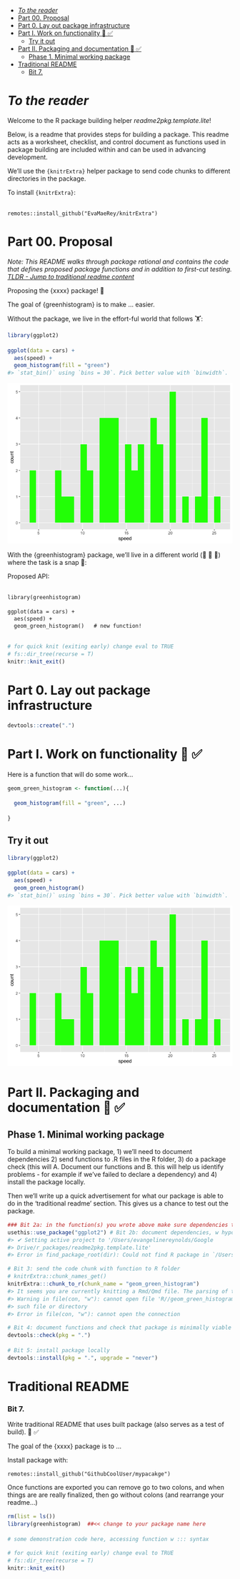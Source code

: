 
  - [*To the reader*](#to-the-reader)
  - [Part 00. Proposal](#part-00-proposal)
  - [Part 0. Lay out package
    infrastructure](#part-0-lay-out-package-infrastructure)
  - [Part I. Work on functionality 🚧 ✅](#part-i-work-on-functionality--)
      - [Try it out](#try-it-out)
  - [Part II. Packaging and documentation 🚧
    ✅](#part-ii-packaging-and-documentation--)
      - [Phase 1. Minimal working
        package](#phase-1-minimal-working-package)
  - [Traditional README](#traditional-readme)
      - [Bit 7.](#bit-7)

# *To the reader*

Welcome to the R package building helper *readme2pkg.template.lite*\!

Below, is a readme that provides steps for building a package. This
readme acts as a worksheet, checklist, and control document as functions
used in package building are included within and can be used in
advancing development.

We’ll use the `{knitrExtra}` helper package to send code chunks to
different directories in the package.

To install `{knitrExtra}`:

``` 

remotes::install_github("EvaMaeRey/knitrExtra")
```

# Part 00. Proposal

*Note: This README walks through package rational and contains the code
that defines proposed package functions and in addition to first-cut
testing. [TLDR - Jump to traditional readme
content](#traditional-readme)*

Proposing the {xxxx} package\! 🦄
<!-- (typical package introduction write up; but actually aspirational) -->

The goal of {greenhistogram} is to make … easier.

Without the package, we live in the effort-ful world that follows 🏋:

``` r
library(ggplot2)

ggplot(data = cars) + 
  aes(speed) + 
  geom_histogram(fill = "green")  
#> `stat_bin()` using `bins = 30`. Pick better value with `binwidth`.
```

![](README_files/figure-gfm/unnamed-chunk-2-1.png)<!-- -->

With the {greenhistogram} package, we’ll live in a different world (🦄 🦄
🦄) where the task is a snap 🫰:

Proposed API:

<!-- The following is fenced off to quote the code, but won't execute.  -->

``` 

library(greenhistogram)

ggplot(data = cars) + 
  aes(speed) + 
  geom_green_histogram()   # new function!
  
```

``` r
# for quick knit (exiting early) change eval to TRUE
# fs::dir_tree(recurse = T)
knitr::knit_exit()
```

# Part 0. Lay out package infrastructure

``` r
devtools::create(".")
```

# Part I. Work on functionality 🚧 ✅

Here is a function that will do some work…

``` r
geom_green_histogram <- function(...){
  
  geom_histogram(fill = "green", ...)
  
}
```

## Try it out

``` r
library(ggplot2)

ggplot(data = cars) + 
  aes(speed) + 
  geom_green_histogram()
#> `stat_bin()` using `bins = 30`. Pick better value with `binwidth`.
```

![](README_files/figure-gfm/unnamed-chunk-3-1.png)<!-- -->

# Part II. Packaging and documentation 🚧 ✅

## Phase 1. Minimal working package

To build a minimal working package, 1) we’ll need to document
dependencies 2) send functions to .R files in the R folder, 3) do a
package check (this will A. Document our functions and B. this will help
us identify problems - for example if we’ve failed to declare a
dependency) and 4) install the package locally.

Then we’ll write up a quick advertisement for what our package is able
to do in the ‘traditional readme’ section. This gives us a chance to
test out the package.

``` r
### Bit 2a: in the function(s) you wrote above make sure dependencies to functions using '::' syntax to pkg functions 
usethis::use_package("ggplot2") # Bit 2b: document dependencies, w hypothetical ggplot2
#> ✔ Setting active project to '/Users/evangelinereynolds/Google
#> Drive/r_packages/readme2pkg.template.lite'
#> Error in find_package_root(dir): Could not find R package in `/Users/evangelinereynolds/Google Drive/r_packages/readme2pkg.template.lite` or its parent directories.
```

``` r
# Bit 3: send the code chunk with function to R folder
# knitrExtra::chunk_names_get()
knitrExtra:::chunk_to_r(chunk_name = "geom_green_histogram") 
#> It seems you are currently knitting a Rmd/Qmd file. The parsing of the file will be done in a new R session.
#> Warning in file(con, "w"): cannot open file 'R//geom_green_histogram.R': No
#> such file or directory
#> Error in file(con, "w"): cannot open the connection
```

``` r
# Bit 4: document functions and check that package is minimally viable
devtools::check(pkg = ".")  

# Bit 5: install package locally
devtools::install(pkg = ".", upgrade = "never") 
```

# Traditional README

### Bit 7.

Write traditional README that uses built package (also serves as a test
of build). 🚧 ✅

The goal of the {xxxx} package is to …

Install package with:

    remotes::install_github("GithubCoolUser/mypacakge")

Once functions are exported you can remove go to two colons, and when
things are are really finalized, then go without colons (and rearrange
your readme…)

``` r
rm(list = ls())
library(greenhistogram)  ##<< change to your package name here

# some demonstration code here, accessing function w ::: syntax
```

``` r
# for quick knit (exiting early) change eval to TRUE
# fs::dir_tree(recurse = T)
knitr::knit_exit()
```
